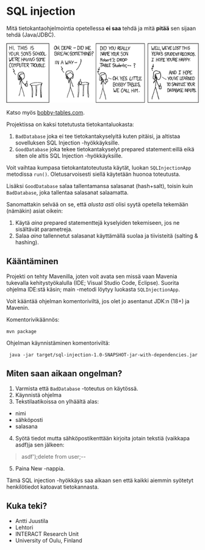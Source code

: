 # SQL injection

Mitä tietokantaohjelmointia opetellessa **ei saa** tehdä ja mitä **pitää** sen sijaan tehdä (Java/JDBC).

![Bobby tables](xkcd.png)

Katso myös [bobby-tables.com](https://bobby-tables.com).

Projektissa on kaksi totetutusta tietokantaluokasta:

1. `BadDatabase` joka ei tee tietokantakyselyitä kuten pitäisi, ja altistaa sovelluksen SQL Injection -hyökkäyksille.
2. `GoodDatabase` joka tekee tietokantakyselyt prepared statement:eillä eikä siten ole altis SQL Injection -hyökkäyksille.

Voit vaihtaa kumpasa tietokantatoteutusta käytät, luokan `SQLInjectionApp` metodissa `run()`. Oletusarvoisesti siellä käytetään huonoa toteutusta.

Lisäksi `GoodDatabase` salaa tallentamansa salasanat (hash+salt), toisin kuin `BadDatabase`, joka tallentaa salasanat salaamatta.

Sanomattakin selvää on se, että *alusta asti* olisi syytä opetella tekemään (nämäkin) asiat oikein:

1. Käytä *aina* prepared statementtejä kyselyiden tekemiseen, jos ne sisältävät parametreja.
2. Salaa *aina* tallennetut salasanat käyttämällä suolaa ja tiivisteitä (salting & hashing).

## Kääntäminen

Projekti on tehty Mavenilla, joten voit avata sen missä vaan Mavenia tukevalla kehitystyökalulla (IDE; Visual Studio Code, Eclipse). Suorita ohjelma IDE:stä käsin; main -metodi löytyy luokasta `SQLInjectionApp`.

 Voit kääntää ohjelman komentoriviltä, jos olet jo asentanut JDK:n (18+) ja Mavenin.

Komentorivikäännös:

```console
mvn package
```

Ohjelman käynnistäminen komentoriviltä:

```console
 java -jar target/sql-injection-1.0-SNAPSHOT-jar-with-dependencies.jar
 ```

## Miten saan aikaan ongelman?

1. Varmista että  `BadDatabase` -toteutus on käytössä.
2. Käynnistä ohjelma
3. Tekstilaatikoissa on ylhäältä alas:
  - nimi
  - sähköposti
  - salasana
4. Syötä tiedot mutta sähköpostikenttään kirjoita jotain tekstiä (vaikkapa asdf)ja sen jälkeen:

> asdf');delete from user;--

5. Paina New -nappia.

Tämä SQL injection -hyökkäys saa aikaan sen että kaikki aiemmin syötetyt henkilötiedot katoavat tietokannasta.

## Kuka teki?

* Antti Juustila
* Lehtori
* INTERACT Research Unit
* University of Oulu, Finland